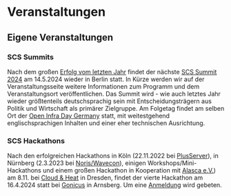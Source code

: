 # Veranstaltungen

## Eigene Veranstaltungen

### SCS Summits

Nach dem großen [Erfolg vom letzten Jahr](/summit2023) findet der nächste
[SCS Summit 2024](/summit2024) am 14.5.2024 wieder in Berlin statt. In
Kürze werden wir auf der Veranstaltungsseite weitere Informationen zum Programm
und dem Veranstaltungsort veröffentlichen. Das Summit wird - wie auch letztes
Jahr wieder größtenteils deutschsprachig sein mit Entscheidungsträgern aus
Politik und Wirtschaft als primärer Zielgruppe. Am Folgetag findet am selben
Ort der [Open Infra Day Germany](https://oideurope2024.openinfra.dev/#registration=1)
statt, mit weitestgehend englischsprachigen Inhalten und einer eher
technischen Ausrichtung.

### SCS Hackathons

Nach den erfolgreichen Hackathons in Köln (22.11.2022 bei [PlusServer](https://plusserver.com/)),
in Nürnberg (2.3.2023 bei [Noris/Wavecon](https://wavecon.de/)), einigen 
Workshops/Mini-Hackathons und einem großen Hackathon in Kooperation mit
[Alasca e.V.](https://alasca.cloud/)) am 8.11. bei [Cloud & Heat](https://cloudandheat.com/)
in Dresden, findet der vierte Hackathon am 16.4.2024 statt bei [Gonicus](https://gonicus.de)
in Arnsberg. Um eine [Anmeldung](https://events.scs.community/4hackathon/) wird gebeten.

<!--TODO: ## Veranstaltungen mit aktiver SCS Teilnahme-->
